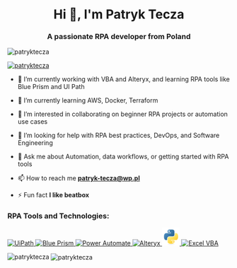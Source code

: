 <h1 align="center">Hi 👋, I'm Patryk Tecza</h1>
<h3 align="center">A passionate RPA developer from Poland</h3>

<p align="left"> <img src="https://komarev.com/ghpvc/?username=patryktecza&label=Profile%20views&color=0e75b6&style=flat" alt="patryktecza" /> </p>

<p align="left"> <a href="https://github.com/ryo-ma/github-profile-trophy"><img src="https://github-profile-trophy.vercel.app/?username=patryktecza" alt="patryktecza" /></a> </p>

- 🔭 I’m currently working with VBA and Alteryx, and learning RPA tools like Blue Prism and UI Path

- 🌱 I’m currently learning AWS, Docker, Terraform

- 🤖 I’m interested in collaborating on beginner RPA projects or automation use cases

- 🤝 I’m looking for help with RPA best practices, DevOps, and Software Engineering

- 💬 Ask me about Automation, data workflows, or getting started with RPA tools

- 📫 How to reach me **patryk-tecza@wp.pl**

- ⚡ Fun fact **I like beatbox**

<h3 align="left">RPA Tools and Technologies:</h3>
<p align="left">
  <a href="https://www.uipath.com/" target="_blank" rel="noreferrer">
    <img src="https://companieslogo.com/img/orig/UIPATH-0d0e6dba.png" alt="UiPath" width="40" height="40"/>
  </a>
  <a href="https://www.blueprism.com/" target="_blank" rel="noreferrer">
    <img src="https://seeklogo.com/images/B/blue-prism-logo-660AE051C2-seeklogo.com.png" alt="Blue Prism" width="40" height="40"/>
  </a>
  <a href="https://powerautomate.microsoft.com/" target="_blank" rel="noreferrer">
    <img src="https://seeklogo.com/images/M/microsoft-power-automate-logo-2F4F6FC1D9-seeklogo.com.png" alt="Power Automate" width="40" height="40"/>
  </a>
  <a href="https://www.alteryx.com/" target="_blank" rel="noreferrer">
    <img src="https://cdn.worldvectorlogo.com/logos/alteryx-1.svg" alt="Alteryx" width="40" height="40"/>
  </a>
  <a href="https://www.python.org" target="_blank" rel="noreferrer">
    <img src="https://raw.githubusercontent.com/devicons/devicon/master/icons/python/python-original.svg" alt="Python" width="40" height="40"/>
  </a>
  <a href="https://www.microsoft.com/en-us/microsoft-365/excel" target="_blank" rel="noreferrer">
    <img src="https://cdn.jsdelivr.net/gh/devicons/devicon/icons/excel/excel-original.svg" alt="Excel VBA" width="40" height="40"/>
  </a>
</p>

<p><img align="left" src="https://github-readme-stats.vercel.app/api/top-langs?username=patryktecza&show_icons=true&locale=en&layout=compact" alt="patryktecza" /></p>

<p>&nbsp;<img align="center" src="https://github-readme-stats.vercel.app/api?username=patryktecza&show_icons=true&locale=en" alt="patryktecza" /></p>
